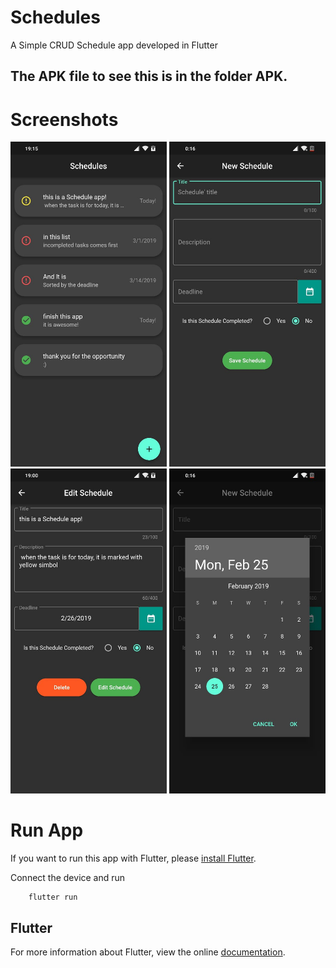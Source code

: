 # Schedules
A Simple CRUD Schedule app developed in Flutter

## The APK file to see this is in the folder APK.

# Screenshots
<img src="images/List.jpeg" height="520px"> <img src="images/NewSchedule.jpeg" height="520px"> <img src="images/EditSchedule.jpeg" height="520px"> 
<img src="images/datePicker.jpeg" height="520px">

# Run App
If you want to run this app with Flutter, please [install Flutter](https://flutter.dev/docs/get-started/install).

Connect the device and run

        flutter run

## Flutter

For more information about Flutter, view the online
[documentation](https://flutter.io/).